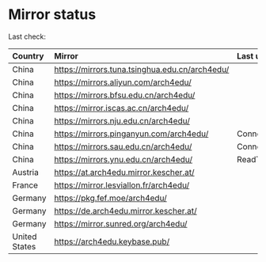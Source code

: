 <script src="./time.js"></script>
# Mirror status
Last check: <script type="text/javascript">localize(1672489968.0799012);</script>

|Country|Mirror|Last update|
|:------|:-----|:----------|
|China|https://mirrors.tuna.tsinghua.edu.cn/arch4edu/|<script type="text/javascript">localize(1672468266);</script>|
|China|https://mirrors.aliyun.com/arch4edu/|<script type="text/javascript">localize(1672381985);</script>|
|China|https://mirrors.bfsu.edu.cn/arch4edu/|<script type="text/javascript">localize(1672468266);</script>|
|China|https://mirror.iscas.ac.cn/arch4edu/|<script type="text/javascript">localize(1672468266);</script>|
|China|https://mirrors.nju.edu.cn/arch4edu/|<script type="text/javascript">localize(1672381985);</script>|
|China|https://mirrors.pinganyun.com/arch4edu/|ConnectTimeout|
|China|https://mirrors.sau.edu.cn/arch4edu/|ConnectionError|
|China|https://mirrors.ynu.edu.cn/arch4edu/|ReadTimeout|
|Austria|https://at.arch4edu.mirror.kescher.at/|<script type="text/javascript">localize(1672468266);</script>|
|France|https://mirror.lesviallon.fr/arch4edu/|<script type="text/javascript">localize(1672468266);</script>|
|Germany|https://pkg.fef.moe/arch4edu/|<script type="text/javascript">localize(1672468266);</script>|
|Germany|https://de.arch4edu.mirror.kescher.at/|<script type="text/javascript">localize(1672468266);</script>|
|Germany|https://mirror.sunred.org/arch4edu/|<script type="text/javascript">localize(1672468266);</script>|
|United States|https://arch4edu.keybase.pub/|<script type="text/javascript">localize(1672381985);</script>|

<script src="./tablefilter/tablefilter.js"></script>
<script src="./table.js"></script>